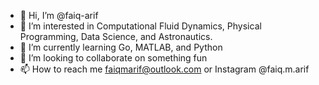 - 👋 Hi, I’m @faiq-arif
- 👀 I’m interested in Computational Fluid Dynamics, Physical Programming, Data Science, and Astronautics.
- 🌱 I’m currently learning Go, MATLAB, and Python
- 💞️ I’m looking to collaborate on something fun
- 📫 How to reach me faiqmarif@outlook.com or Instagram @faiq.m.arif

<!---
faiq-arif/faiq-arif is a ✨ special ✨ repository because its `README.md` (this file) appears on your GitHub profile.
You can click the Preview link to take a look at your changes.
--->
